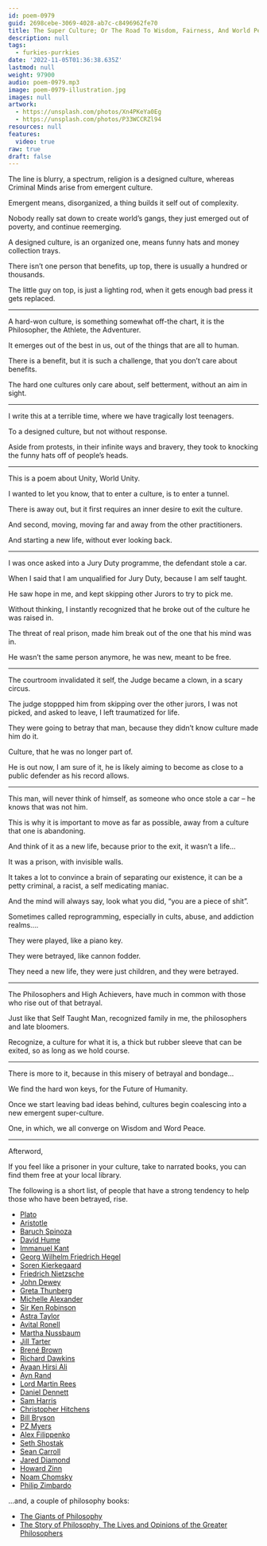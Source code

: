 ```yaml
---
id: poem-0979
guid: 2698cebe-3069-4028-ab7c-c8496962fe70
title: The Super Culture; Or The Road To Wisdom, Fairness, And World Peace
description: null
tags:
  - furkies-purrkies
date: '2022-11-05T01:36:38.635Z'
lastmod: null
weight: 97900
audio: poem-0979.mp3
image: poem-0979-illustration.jpg
images: null
artwork:
  - https://unsplash.com/photos/Xn4PKeYa0Eg
  - https://unsplash.com/photos/P33WCCRZl94
resources: null
features:
  video: true
raw: true
draft: false
---
```


The line is blurry, a spectrum, religion is a designed culture,
whereas Criminal Minds arise from emergent culture.

Emergent means, disorganized,
a thing builds it self out of complexity.

Nobody really sat down to create world’s gangs,
they just emerged out of poverty, and continue reemerging.

A designed culture, is an organized one,
means funny hats and money collection trays.

There isn’t one person that benefits, up top,
there is usually a hundred or thousands.

The little guy on top, is just a lighting rod,
when it gets enough bad press it gets replaced.

---

A hard-won culture, is something somewhat off-the chart,
it is the Philosopher, the Athlete, the Adventurer.

It emerges out of the best in us,
out of the things that are all to human.

There is a benefit, but it is such a challenge,
that you don’t care about benefits.

The hard one cultures only care about,
self betterment, without an aim in sight.

---

I write this at a terrible time,
where we have tragically lost teenagers.

To a designed culture,
but not without response.

Aside from protests, in their infinite ways and bravery,
they took to knocking the funny hats off of people’s heads.

---

This is a poem about Unity,
World Unity.

I wanted to let you know,
that to enter a culture, is to enter a tunnel.

There is away out,
but it first requires an inner desire to exit the culture.

And second,
moving, moving far and away from the other practitioners.

And starting a new life,
without ever looking back.

---

I was once asked into a Jury Duty programme,
the defendant stole a car.

When I said that I am unqualified for Jury Duty,
because I am self taught.

He saw hope in me,
and kept skipping other Jurors to try to pick me.

Without thinking,
I instantly recognized that he broke out of the culture he was raised in.

The threat of real prison,
made him break out of the one that his mind was in.

He wasn’t the same person anymore,
he was new, meant to be free.

---

The courtroom invalidated it self,
the Judge became a clown, in a scary circus.

The judge stoppped him from skipping over the other jurors,
I was not picked, and asked to leave, I left traumatized for life.

They were going to betray that man,
because they didn’t know culture made him do it.

Culture,
that he was no longer part of.

He is out now, I am sure of it,
he is likely aiming to become as close to a public defender as his record allows.

---

This man, will never think of himself,
as someone who once stole a car – he knows that was not him.

This is why it is important to move as far as possible,
away from a culture that one is abandoning.

And think of it as a new life,
because prior to the exit, it wasn’t a life…

It was a prison,
with invisible walls.

It takes a lot to convince a brain of separating our existence,
it can be a petty criminal, a racist, a self medicating maniac.

And the mind will always say,
look what you did, “you are a piece of shit”.

Sometimes called reprogramming,
especially in cults, abuse, and addiction realms….

They were played,
like a piano key.

They were betrayed,
like cannon fodder.

They need a new life,
they were just children, and they were betrayed.

---

The Philosophers and High Achievers,
have much in common with those who rise out of that betrayal.

Just like that Self Taught Man,
recognized family in me, the philosophers and late bloomers.

Recognize, a culture for what it is,
a thick but rubber sleeve that can be exited, so as long as we hold course.

---

There is more to it,
because in this misery of betrayal and bondage…

We find the hard won keys,
for the Future of Humanity.

Once we start leaving bad ideas behind,
cultures begin coalescing into a new emergent super-culture.

One,
in which, we all converge on Wisdom and Word Peace.

---

Afterword,

If you feel like a prisoner in your culture,
take to narrated books, you can find them free at your local library.

The following is a short list,
of people that have a strong tendency to help those who have been betrayed, rise.

*   [Plato](https://www.youtube.com/results?search_query=Plato)
*   [Aristotle](https://www.youtube.com/results?search_query=Aristotle)
*   [Baruch Spinoza](https://www.youtube.com/results?search_query=Baruch+Spinoza)
*   [David Hume](https://www.youtube.com/results?search_query=David+Hume)
*   [Immanuel Kant](https://www.youtube.com/results?search_query=Immanuel+Kant)
*   [Georg Wilhelm Friedrich Hegel](https://www.youtube.com/results?search_query=Georg+Wilhelm+Friedrich+Hegel)
*   [Soren Kierkegaard](https://www.youtube.com/results?search_query=Soren+Kierkegaard)
*   [Friedrich Nietzsche](https://www.youtube.com/results?search_query=Friedrich+Nietzsche)
*   [John Dewey](https://www.youtube.com/results?search_query=John+Dewey)
*   [Greta Thunberg](https://www.youtube.com/results?search_query=Greta+Thunberg)
*   [Michelle Alexander](https://www.youtube.com/results?search_query=Michelle+Alexander)
*   [Sir Ken Robinson](https://www.youtube.com/results?search_query=Sir+Ken+Robinson)
*   [Astra Taylor](https://www.youtube.com/results?search_query=Astra+Taylor)
*   [Avital Ronell](https://www.youtube.com/results?search_query=Avital+Ronell)
*   [Martha Nussbaum](https://www.youtube.com/results?search_query=Martha+Nussbaum)
*   [Jill Tarter](https://www.youtube.com/results?search_query=Jill+Tarter)
*   [Brené Brown](https://www.youtube.com/results?search_query=Brene+Brown)
*   [Richard Dawkins](https://www.youtube.com/results?search_query=Richard+Dawkins)
*   [Ayaan Hirsi Ali](https://www.youtube.com/results?search_query=Ayaan+Hirsi+Ali)
*   [Ayn Rand](https://www.youtube.com/results?search_query=Ayn+Rand)
*   [Lord Martin Rees](https://www.youtube.com/results?search_query=Lord+Martin+Rees)
*   [Daniel Dennett](https://www.youtube.com/results?search_query=Dan+Dennett)
*   [Sam Harris](https://www.youtube.com/results?search_query=Sam+Harris)
*   [Christopher Hitchens](https://www.youtube.com/results?search_query=Christopher+Hitchens)
*   [Bill Bryson](https://www.youtube.com/results?search_query=Bill+Bryson)
*   [PZ Myers](https://www.youtube.com/results?search_query=PZ+Myers)
*   [Alex Filippenko](https://www.youtube.com/results?search_query=Alex+Filippenko)
*   [Seth Shostak](https://www.youtube.com/results?search_query=Seth+Shostak)
*   [Sean Carroll](https://www.youtube.com/results?search_query=Sean+Carroll)
*   [Jared Diamond](https://www.youtube.com/results?search_query=Jared+Diamond)
*   [Howard Zinn](https://www.youtube.com/results?search_query=Howard+Zinn)
*   [Noam Chomsky](https://www.youtube.com/results?search_query=Noam+Chomsky)
*   [Philip Zimbardo](https://www.youtube.com/results?search_query=Philip+Zimbardo)

...and, a couple of philosophy books:

*   [The Giants of Philosophy](https://www.qwant.com/?q=Download+Giants+Of+Philosophy&client=opensearch&t=web)
*   [The Story of Philosophy, The Lives and Opinions of the Greater Philosophers](https://www.youtube.com/results?search_query=The+Story+of+Philosophy%2C+The+Lives+and+Opinions+of+the+Greater+Philosophers)
